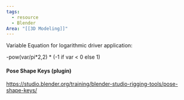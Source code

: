 ```yaml
---
tags:
  - resource
  - Blender
Area: "[[3D Modeling]]"
---
```


Variable Equation for logarithmic driver application:

-pow(var/pi*2,2) * (-1 if var < 0 else 1)



#### Pose Shape Keys (plugin)

https://studio.blender.org/training/blender-studio-rigging-tools/pose-shape-keys/